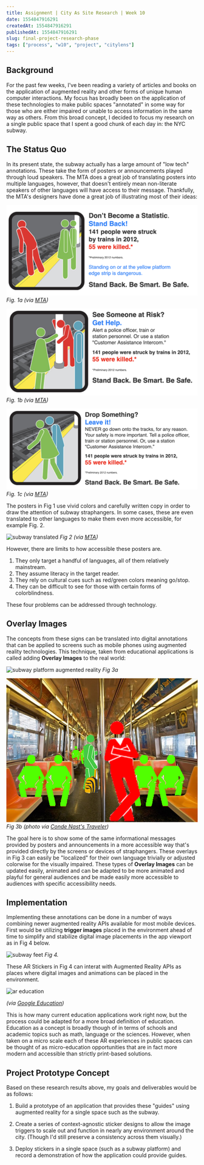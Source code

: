 ```yaml
---
title: Assignment | City As Site Research | Week 10
date: 1554847916291
createdAt: 1554847916291
publishedAt: 1554847916291
slug: final-project-research-phase
tags: ["process", "w10", "project", "citylens"]
---
```


## Background

For the past few weeks, I've been reading a variety of articles and books on the application of augmented reality and other forms of unique human computer interactions. My focus has broadly been on the application of these technologies to make public spaces "annotated" in some way for those who are either impaired or unable to access information in the same way as others. From this broad concept, I decided to focus my research on a single public space that I spent a good chunk of each day in: the NYC subway.

## The Status Quo

In its present state, the subway actually has a large amount of "low tech" annotations. These take the form of posters or announcements played through loud speakers. The MTA does a great job of translating posters into multiple languages, however, that doesn't entirely mean non-literate speakers of other languages will have access to their message. Thankfully, the MTA's designers have done a great job of illustrating most of their ideas:

![subway safety](./subway_platform_safety.png)
_Fig. 1a (via [MTA](http://mta.info))_

![subway safety](./subway_platform_safety2.png)
_Fig. 1b (via [MTA](http://mta.info))_

![subway safety](./subway_platform_safety3.png)
_Fig. 1c (via [MTA](http://mta.info))_

The posters in Fig 1 use vivid colors and carefully written copy in order to draw the attention of subway straphangers. In some cases, these are even translated to other languages to make them even more accessible, for example Fig. 2.

![subway translated](https://mondrian.mashable.com/wp-content%252Fuploads%252F2016%252F02%252Fhovepst2.jpg%252Ffit-in__1200x9600.jpg?signature=qI5TxL0z-SjOt75sItP9dNIg29c=&source=http%3A%2F%2Fmashable.com)
_Fig 2 (via [MTA](http://mta.info))_

However, there are limits to how accessible these posters are.

1. They only target a handful of languages, all of them relatively mainstream.
2. They assume literacy in the target reader.
3. They rely on cultural cues such as red/green colors meaning go/stop.
4. They can be difficult to see for those with certain forms of colorblindness.

These four problems can be addressed through technology.

## Overlay Images

The concepts from these signs can be translated into digital annotations that can be applied to screens such as mobile phones using augmented reality technologies. This technique, taken from educational applications is called adding **Overlay Images** to the real world:

![subway platform augmented reality](./subway_platform_augmented.png)
_Fig 3a_

![subway seats](./subway-nyc-seats.png)
_Fig 3b (photo via [Conde Nast's Traveler](https://www.cntraveler.com/stories/2016-02-26/new-yorks-subway-is-900x-dirtier-than))_

The goal here is to show some of the same informational messages provided by posters and announcements in a more accessible way that's provided directly by the screens or devices of straphangers. These overlays in Fig 3 can easily be "localized" for their own language trivially or adjusted colorwise for the visually impaired. These types of **Overlay Images** can be updated easily, animated and can be adapted to be more animated and playful for general audiences and be made easily more accessible to audiences with specific accessibility needs.

## Implementation

Implementing these annotations can be done in a number of ways combining newer augmented reality APIs available for most mobile devices. First would be utilizing **trigger images** placed in the environment ahead of time to simplify and stabilize digital image placements in the app viewport as in Fig 4 below.

![subway feet](./subway_feet.png)
_Fig 4._

These AR Stickers in Fig 4 can interat with Augmented Reality APIs as places where digital images and animations can be placed in the environment.

![ar education](https://lh3.googleusercontent.com/4i5_tvZp8EJEHh4BBbh-z_7iFs0UUwGZTc13qoTt5c3O5oBp8Axps6t4Em0lAxI7vHrq7s0Juj5XaUcc_rRQDzqW6YAYTyvhd5M2Hg=w1375)

_(via [Google Education](https://edu.google.com/products/vr-ar/expeditions))_

This is how many current education applications work right now, but the process could be adapted for a more broad definition of education. Education as a concept is broadly though of in terms of schools and academic topics such as math, language or the sciences. However, when taken on a micro scale each of these AR experiences in public spaces can be thought of as micro-education opportunities that are in fact more modern and accessible than strictly print-based solutions.

## Project Prototype Concept

Based on these research results above, my goals and deliverables would be as follows:

1. Build a prototype of an application that provides these "guides" using augmented reality for a single space such as the subway.

2. Create a series of context-agnostic sticker designs to allow the image triggers to scale out and function in nearly any environment around the city. (Though I'd still preserve a consistency across them visually.)

3. Deploy stickers in a single space (such as a subway platform) and record a demonstration of how the application could provide guides.
